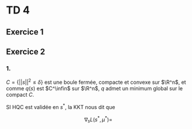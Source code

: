 # TD 4

## Exercice 1

## Exercice 2

### 1.

$C = \{||s||^2 \leq \delta\}$ est une boule fermée, compacte et convexe sur $\R^n$, et comme $q(s)$ est $C^\infin$ sur $\R^n$, $q$ admet un minimum global sur le compact $C$.

SI HQC est validée en $s^*$, la KKT nous dit que 

$$
\nabla_s L(s^*,µ^*) = 
$$


